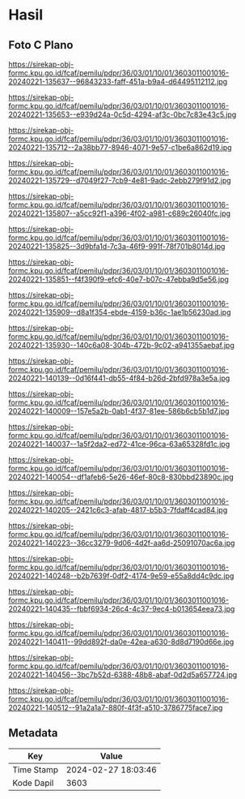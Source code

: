 # Hasil

## Foto C Plano

https://sirekap-obj-formc.kpu.go.id/fcaf/pemilu/pdpr/36/03/01/10/01/3603011001016-20240221-135637--96843233-faff-451a-b9a4-d64495112112.jpg

https://sirekap-obj-formc.kpu.go.id/fcaf/pemilu/pdpr/36/03/01/10/01/3603011001016-20240221-135653--e939d24a-0c5d-4294-af3c-0bc7c83e43c5.jpg

https://sirekap-obj-formc.kpu.go.id/fcaf/pemilu/pdpr/36/03/01/10/01/3603011001016-20240221-135712--2a38bb77-8946-4071-9e57-c1be6a862d19.jpg

https://sirekap-obj-formc.kpu.go.id/fcaf/pemilu/pdpr/36/03/01/10/01/3603011001016-20240221-135729--d7049f27-7cb9-4e81-9adc-2ebb279f91d2.jpg

https://sirekap-obj-formc.kpu.go.id/fcaf/pemilu/pdpr/36/03/01/10/01/3603011001016-20240221-135807--a5cc92f1-a396-4f02-a981-c689c26040fc.jpg

https://sirekap-obj-formc.kpu.go.id/fcaf/pemilu/pdpr/36/03/01/10/01/3603011001016-20240221-135825--3d9bfa1d-7c3a-46f9-991f-78f701b8014d.jpg

https://sirekap-obj-formc.kpu.go.id/fcaf/pemilu/pdpr/36/03/01/10/01/3603011001016-20240221-135851--f4f390f9-efc6-40e7-b07c-47ebba9d5e56.jpg

https://sirekap-obj-formc.kpu.go.id/fcaf/pemilu/pdpr/36/03/01/10/01/3603011001016-20240221-135909--d8a1f354-ebde-4159-b36c-1ae1b56230ad.jpg

https://sirekap-obj-formc.kpu.go.id/fcaf/pemilu/pdpr/36/03/01/10/01/3603011001016-20240221-135930--140c6a08-304b-472b-9c02-a941355aebaf.jpg

https://sirekap-obj-formc.kpu.go.id/fcaf/pemilu/pdpr/36/03/01/10/01/3603011001016-20240221-140139--0d16f441-db55-4f84-b26d-2bfd978a3e5a.jpg

https://sirekap-obj-formc.kpu.go.id/fcaf/pemilu/pdpr/36/03/01/10/01/3603011001016-20240221-140009--157e5a2b-0ab1-4f37-81ee-586b6cb5b1d7.jpg

https://sirekap-obj-formc.kpu.go.id/fcaf/pemilu/pdpr/36/03/01/10/01/3603011001016-20240221-140037--1a5f2da2-ed72-41ce-96ca-63a65328fd1c.jpg

https://sirekap-obj-formc.kpu.go.id/fcaf/pemilu/pdpr/36/03/01/10/01/3603011001016-20240221-140054--df1afeb6-5e26-46ef-80c8-830bbd23890c.jpg

https://sirekap-obj-formc.kpu.go.id/fcaf/pemilu/pdpr/36/03/01/10/01/3603011001016-20240221-140205--2421c6c3-afab-4817-b5b3-7fdaff4cad84.jpg

https://sirekap-obj-formc.kpu.go.id/fcaf/pemilu/pdpr/36/03/01/10/01/3603011001016-20240221-140223--36cc3279-9d06-4d2f-aa6d-25091070ac6a.jpg

https://sirekap-obj-formc.kpu.go.id/fcaf/pemilu/pdpr/36/03/01/10/01/3603011001016-20240221-140248--b2b7639f-0df2-4174-9e59-e55a8dd4c9dc.jpg

https://sirekap-obj-formc.kpu.go.id/fcaf/pemilu/pdpr/36/03/01/10/01/3603011001016-20240221-140435--fbbf6934-26c4-4c37-9ec4-b013654eea73.jpg

https://sirekap-obj-formc.kpu.go.id/fcaf/pemilu/pdpr/36/03/01/10/01/3603011001016-20240221-140411--99dd892f-da0e-42ea-a630-8d8d7190d66e.jpg

https://sirekap-obj-formc.kpu.go.id/fcaf/pemilu/pdpr/36/03/01/10/01/3603011001016-20240221-140456--3bc7b52d-6388-48b8-abaf-0d2d5a657724.jpg

https://sirekap-obj-formc.kpu.go.id/fcaf/pemilu/pdpr/36/03/01/10/01/3603011001016-20240221-140512--91a2a1a7-880f-4f3f-a510-3786775face7.jpg


## Metadata

| Key        | Value               |
| ---------- | ------------------- |
| Time Stamp | 2024-02-27 18:03:46 |
| Kode Dapil | 3603                |



